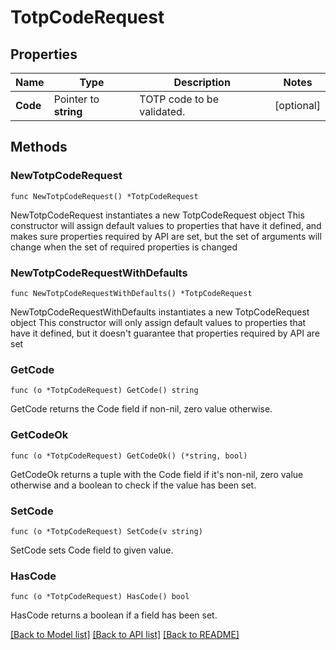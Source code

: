 # TotpCodeRequest

## Properties

Name | Type | Description | Notes
------------ | ------------- | ------------- | -------------
**Code** | Pointer to **string** | TOTP code to be validated. | [optional] 

## Methods

### NewTotpCodeRequest

`func NewTotpCodeRequest() *TotpCodeRequest`

NewTotpCodeRequest instantiates a new TotpCodeRequest object
This constructor will assign default values to properties that have it defined,
and makes sure properties required by API are set, but the set of arguments
will change when the set of required properties is changed

### NewTotpCodeRequestWithDefaults

`func NewTotpCodeRequestWithDefaults() *TotpCodeRequest`

NewTotpCodeRequestWithDefaults instantiates a new TotpCodeRequest object
This constructor will only assign default values to properties that have it defined,
but it doesn't guarantee that properties required by API are set

### GetCode

`func (o *TotpCodeRequest) GetCode() string`

GetCode returns the Code field if non-nil, zero value otherwise.

### GetCodeOk

`func (o *TotpCodeRequest) GetCodeOk() (*string, bool)`

GetCodeOk returns a tuple with the Code field if it's non-nil, zero value otherwise
and a boolean to check if the value has been set.

### SetCode

`func (o *TotpCodeRequest) SetCode(v string)`

SetCode sets Code field to given value.

### HasCode

`func (o *TotpCodeRequest) HasCode() bool`

HasCode returns a boolean if a field has been set.


[[Back to Model list]](../README.md#documentation-for-models) [[Back to API list]](../README.md#documentation-for-api-endpoints) [[Back to README]](../README.md)


